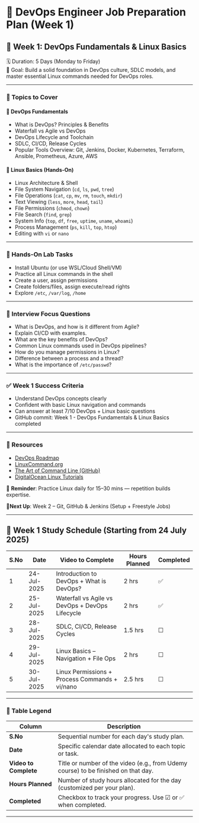 # 📅 DevOps Engineer Job Preparation Plan (Week 1)

## 📘 Week 1: DevOps Fundamentals & Linux Basics
🗓️ Duration: 5 Days (Monday to Friday)  
🎯 Goal: Build a solid foundation in DevOps culture, SDLC models, and master essential Linux commands needed for DevOps roles.

---

### 📌 Topics to Cover

#### 🔹 DevOps Fundamentals
- What is DevOps? Principles & Benefits  
- Waterfall vs Agile vs DevOps  
- DevOps Lifecycle and Toolchain  
- SDLC, CI/CD, Release Cycles  
- Popular Tools Overview: Git, Jenkins, Docker, Kubernetes, Terraform, Ansible, Prometheus, Azure, AWS

#### 🔹 Linux Basics (Hands-On)
- Linux Architecture & Shell  
- File System Navigation (`cd`, `ls`, `pwd`, `tree`)  
- File Operations (`cat`, `cp`, `mv`, `rm`, `touch`, `mkdir`)  
- Text Viewing (`less`, `more`, `head`, `tail`)  
- File Permissions (`chmod`, `chown`)  
- File Search (`find`, `grep`)  
- System Info (`top`, `df`, `free`, `uptime`, `uname`, `whoami`)  
- Process Management (`ps`, `kill`, `top`, `htop`)  
- Editing with `vi` or `nano`

---

### 🧪 Hands-On Lab Tasks
- Install Ubuntu (or use WSL/Cloud Shell/VM)  
- Practice all Linux commands in the shell  
- Create a user, assign permissions  
- Create folders/files, assign execute/read rights  
- Explore `/etc`, `/var/log`, `/home`

---

### 🧠 Interview Focus Questions
- What is DevOps, and how is it different from Agile?  
- Explain CI/CD with examples.  
- What are the key benefits of DevOps?  
- Common Linux commands used in DevOps pipelines?  
- How do you manage permissions in Linux?  
- Difference between a process and a thread?  
- What is the importance of `/etc/passwd`?

---

### ✅ Week 1 Success Criteria
- Understand DevOps concepts clearly  
- Confident with basic Linux navigation and commands  
- Can answer at least 7/10 DevOps + Linux basic questions  
- GitHub commit: Week 1 - DevOps Fundamentals & Linux Basics completed

---

### 🔖 Resources
- [DevOps Roadmap](https://roadmap.sh/devops)  
- [LinuxCommand.org](http://linuxcommand.org)  
- [The Art of Command Line (GitHub)](https://github.com/jlevy/the-art-of-command-line)  
- [DigitalOcean Linux Tutorials](https://www.digitalocean.com/community/tutorials)

🔁 **Reminder**: Practice Linux daily for 15–30 mins — repetition builds expertise.

📍**Next Up**: Week 2 – Git, GitHub & Jenkins (Setup + Freestyle Jobs)

---

## 📅 Week 1 Study Schedule (Starting from 24 July 2025)

| S.No | Date       | Video to Complete                              | Hours Planned | Completed |
|------|------------|--------------------------------------------------|---------------|-----------|
| 1    | 24-Jul-2025 | Introduction to DevOps + What is DevOps?       | 2 hrs         | ✅         |
| 2    | 25-Jul-2025 | Waterfall vs Agile vs DevOps + DevOps Lifecycle| 2 hrs         | ✅         |
| 3    | 28-Jul-2025 | SDLC, CI/CD, Release Cycles                    | 1.5 hrs       | ☐         |
| 4    | 29-Jul-2025 | Linux Basics – Navigation + File Ops          | 2 hrs         | ☐         |
| 5    | 30-Jul-2025 | Linux Permissions + Process Commands + vi/nano| 2.5 hrs       | ☐         |

---

### 📘 Table Legend

| Column             | Description                                                                 |
|--------------------|-----------------------------------------------------------------------------|
| **S.No**           | Sequential number for each day's study plan.                                |
| **Date**           | Specific calendar date allocated to each topic or task.                     |
| **Video to Complete** | Title or number of the video (e.g., from Udemy course) to be finished on that day. |
| **Hours Planned**  | Number of study hours allocated for the day (customized per your plan).     |
| **Completed**      | Checkbox to track your progress. Use ☑ or ✅ when completed.                 |

---
